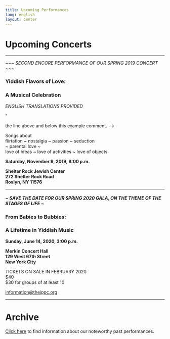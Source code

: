```yaml
---
title: Upcoming Performances
lang: english
layout: center
---
```


# Upcoming Concerts
  
_____

*~~~ SECOND ENCORE PERFORMANCE OF OUR SPRING 2019 CONCERT ~~~*

### Yiddish Flavors of Love:
### A Musical Celebration

*ENGLISH TRANSLATIONS PROVIDED*

<!--
Binyumen, the way to type text but have it hidden from the final webpage is to put it inside a "comment."
A comment begin with "<!--" and ends with "-->"
the line above and below this example comment.
-->

Songs about  
flirtation ~ nostalgia ~ passion ~ seduction  
~ parental love ~  
love of ideas ~ love of activities ~ love of objects

**Saturday, November 9, 2019, 8:00 p.m.**

**Shelter Rock Jewish Center  
272 Shelter Rock Road  
Roslyn, NY 11576**

_____

##### ~ SAVE THE DATE FOR OUR SPRING 2020 GALA, ON THE THEME OF THE STAGES OF LIFE ~

### From Babies to Bubbies:
### A Lifetime in Yiddish Music

**Sunday, June 14, 2020, 3:00 p.m.**

**Merkin Concert Hall  
129 West 67th Street  
New York City**

TICKETS ON SALE IN FEBRUARY 2020  
$40  
$30 for groups of at least 10  

[information@thejppc.org](mailto:information@thejppc.org)

_____

# Archive

[Click here](concerts_archive.html) to find information about our noteworthy past performances.
